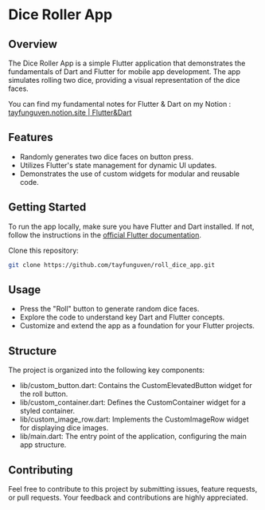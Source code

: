 # Dice Roller App 

## Overview
The Dice Roller App is a simple Flutter application that demonstrates the fundamentals of Dart and Flutter for mobile app development. The app simulates rolling two dice, providing a visual representation of the dice faces.

You can find my fundamental notes for Flutter & Dart on my Notion : [tayfunguven.notion.site | Flutter&Dart](https://tayfunguven.notion.site/Flutter-Dart-200348874a4d4eeba14464f49206fbaf?pvs=4)


## Features
- Randomly generates two dice faces on button press.
- Utilizes Flutter's state management for dynamic UI updates.
- Demonstrates the use of custom widgets for modular and reusable code.

## Getting Started
To run the app locally, make sure you have Flutter and Dart installed. If not, follow the instructions in the [official Flutter documentation](https://flutter.dev/docs/get-started/install).

Clone this repository:
   ```bash
   git clone https://github.com/tayfunguven/roll_dice_app.git
  ```
## Usage
- Press the "Roll" button to generate random dice faces.
- Explore the code to understand key Dart and Flutter concepts.
- Customize and extend the app as a foundation for your Flutter projects.

## Structure
The project is organized into the following key components:

- lib/custom_button.dart: Contains the CustomElevatedButton widget for the roll button.
- lib/custom_container.dart: Defines the CustomContainer widget for a styled container.
- lib/custom_image_row.dart: Implements the CustomImageRow widget for displaying dice images.
- lib/main.dart: The entry point of the application, configuring the main app structure.

## Contributing
Feel free to contribute to this project by submitting issues, feature requests, or pull requests. Your feedback and contributions are highly appreciated.
